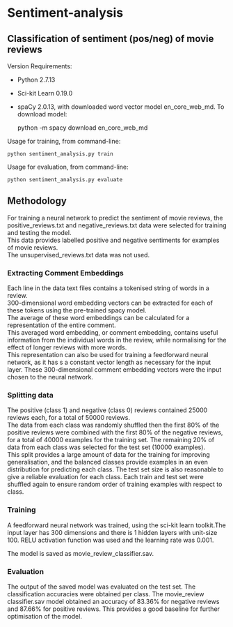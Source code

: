 # Sentiment-analysis

## Classification of sentiment (pos/neg) of movie reviews

Version Requirements:

- Python 2.7.13
- Sci-kit Learn 0.19.0
- spaCy 2.0.13, with downloaded word vector model en_core_web_md. To download model:

    
    python -m spacy download en_core_web_md

Usage for training, from command-line:

    python sentiment_analysis.py train
    
Usage for evaluation, from command-line:

    python sentiment_analysis.py evaluate

## Methodology

For training a neural network to predict the sentiment of movie reviews, the positive_reviews.txt and negative_reviews.txt data were selected for training and testing the model.\
This data provides labelled positive and negative sentiments for examples of movie reviews.\
The unsupervised_reviews.txt data was not used.

### Extracting Comment Embeddings

Each line in the data text files contains a tokenised string of words in a review.\
 300-dimensional word embedding vectors can be extracted for each of these tokens using the pre-trained spacy model.\
 The average of these word embeddings can be calculated for a representation of the entire comment.\
 This averaged word embedding, or comment embedding, contains useful information from the individual words in the review, while normalising for the effect of longer reviews with more words.\
 This representation can also be used for training a feedforward neural network, as it has s a constant vector length as necessary for the input layer.
 These 300-dimensional comment embedding vectors were the input chosen to the neural network.

### Splitting data

The positive (class 1) and negative (class 0) reviews contained 25000 reviews each, for a total of 50000 reviews. \
 The data from each class was randomly shuffled then the first 80% of the positive reviews were combined with the first 80% of the negative reviews, for a total of 40000 examples for the training set.
 The remaining 20% of data from each class was selected for the test set (10000 examples).\
 This split provides a large amount of data for the training for improving generalisation, and the balanced classes provide examples in an even distribution for predicting each class.
 The test set size is also reasonable to give a reliable evaluation for each class.
 Each train and test set were shuffled again to ensure random order of training examples with respect to class.

### Training

A feedforward neural network was trained, using the sci-kit learn toolkit.The input layer has 300 dimensions and there is 1 hidden layers with unit-size 100. RELU activation function was used and the learning rate was 0.001.

The model is saved as movie_review_classifier.sav.

### Evaluation

The output of the saved model was evaluated on the test set. The classification accuracies were obtained per class.
The movie_review classifier.sav model obtained an accuracy of 83.36% for negative reviews and 87.66% for positive reviews.
This provides a good baseline for further optimisation of the model.



